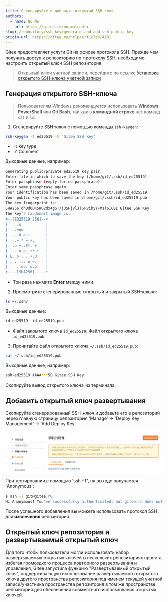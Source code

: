 ```yaml
---
title: Сгенерируйте и добавьте открытый SSH-ключ
authors:
  - name: No Mo
    url: https://gitee.ru/normalcoder
slug: /repository/ssh-key/generate-and-add-ssh-public-key
origin-url: https://gitee.ru/help/articles/4181
---
```


Gitee предоставляет услуги Git на основе протокола SSH. Прежде чем получить доступ к репозиторию по протоколу SSH, необходимо настроить открытый ключ SSH репозитория.

> Открытый ключ учетной записи, перейдите по ссылке [Установка открытого SSH-ключа учетной записи](/base/account/Set-SSH-Public-Key)

## Генерация открытого SSH-ключа

> Пользователям Windows рекомендуется использовать **Windows PowerShell** или **Git Bash**, так как в **командной строке** нет команд `cat` и `ls`.

1. Сгенерируйте SSH-ключ с помощью команды `ssh-keygen`:

```bash
ssh-keygen -t ed25519 -C "Gitee SSH Key"
```

* `-t` key type
* `-C` Comment

Выходные данные, например:

```bash
Generating public/private ed25519 key pair.
Enter file in which to save the key (/home/git/.ssh/id_ed25519):
Enter passphrase (empty for no passphrase):
Enter same passphrase again:
Your identification has been saved in /home/git/.ssh/id_ed25519
Your public key has been saved in /home/git/.ssh/id_ed25519.pub
The key fingerprint is:
SHA256:ohDd0OK5WG2dx4gST/j35HjvlJlGHvihyY+Msl6IC8I Gitee SSH Key
The key's randomart image is:
+--[ED25519 256]--+
|    .o           |
|   .+oo          |
|  ...O.o +       |
|   .= * = +.     |
|  .o +..S*. +    |
|. ...o o..+* *   |
|.E. o . ..+.O    |
| . . ... o =.    |
|    ..oo. o.o    |
+----[SHA256]-----+
```

* Три раза нажмите **Enter** между ними.

2. Просмотрите сгенерированные открытый и закрытый SSH-ключи:

```bash
ls ~/.ssh/
```

Выходные данные:

```bash
id_ed25519  id_ed25519.pub
```

* Файл закрытого ключа `id_ed25519`.
Файл открытого ключа `id_ed25519.pub`.

3. Прочитайте файл открытого ключа `~/.ssh/id_ed25519.pub`:

```bash
cat ~/.ssh/id_ed25519.pub
```

Выходные данные, например:

```bash
ssh-ed25519 AAAA***5B Gitee SSH Key
```

Скопируйте вывод открытого ключа из терминала.

## Добавить открытый ключ развертывания

Скопируйте сгенерированный SSH-ключ и добавьте его в репозиторий через главную страницу репозитория 'Manage' -> 'Deploy Key Management' -> 'Add Deploy Key'.

![Добавить ключ развертывания](./assets/deploy_keys_create.png "Add Deployment Key")

При тестировании с помощью 'ssh -T', на выходе получается 'Anonymous':

```bash
$ ssh -T git@gitee.ru
Hi Anonymous! You've successfully authenticated, but gitee.ru does not provide shell access.
```

После успешного добавления вы можете использовать протокол SSH для **извлечения** репозитория.

## Открытый ключ репозитория и развертываемый открытый ключ

Для того чтобы пользователи могли использовать набор развертываемых открытых ключей в нескольких репозиториях проекта, избегая громоздкого процесса повторного развертывания и управления, Gitee запустила функцию "Развертываемый открытый ключ", поддерживающую использование развертываемого открытого ключа другого пространства репозитория под именем текущей учетной записи/участника пространства репозитория в том же пространстве репозитория для обеспечения совместного использования открытых ключей.